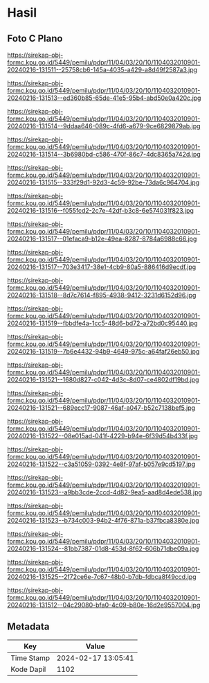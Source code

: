 # Hasil

## Foto C Plano

https://sirekap-obj-formc.kpu.go.id/5449/pemilu/pdpr/11/04/03/20/10/1104032010901-20240216-131511--25758cb6-145a-4035-a429-a8d49f2587a3.jpg

https://sirekap-obj-formc.kpu.go.id/5449/pemilu/pdpr/11/04/03/20/10/1104032010901-20240216-131513--ed360b85-65de-41e5-95b4-abd50e0a420c.jpg

https://sirekap-obj-formc.kpu.go.id/5449/pemilu/pdpr/11/04/03/20/10/1104032010901-20240216-131514--9ddaa646-089c-4fd6-a679-9ce6829879ab.jpg

https://sirekap-obj-formc.kpu.go.id/5449/pemilu/pdpr/11/04/03/20/10/1104032010901-20240216-131514--3b6980bd-c586-470f-86c7-4dc8365a742d.jpg

https://sirekap-obj-formc.kpu.go.id/5449/pemilu/pdpr/11/04/03/20/10/1104032010901-20240216-131515--333f29d1-92d3-4c59-92be-73da6c964704.jpg

https://sirekap-obj-formc.kpu.go.id/5449/pemilu/pdpr/11/04/03/20/10/1104032010901-20240216-131516--f055fcd2-2c7e-42df-b3c8-6e574031f823.jpg

https://sirekap-obj-formc.kpu.go.id/5449/pemilu/pdpr/11/04/03/20/10/1104032010901-20240216-131517--01efaca9-b12e-49ea-8287-8784a6988c66.jpg

https://sirekap-obj-formc.kpu.go.id/5449/pemilu/pdpr/11/04/03/20/10/1104032010901-20240216-131517--703e3417-38e1-4cb9-80a5-886416d9ecdf.jpg

https://sirekap-obj-formc.kpu.go.id/5449/pemilu/pdpr/11/04/03/20/10/1104032010901-20240216-131518--8d7c7614-f895-4938-9412-3231d6152d96.jpg

https://sirekap-obj-formc.kpu.go.id/5449/pemilu/pdpr/11/04/03/20/10/1104032010901-20240216-131519--fbbdfe4a-1cc5-48d6-bd72-a72bd0c95440.jpg

https://sirekap-obj-formc.kpu.go.id/5449/pemilu/pdpr/11/04/03/20/10/1104032010901-20240216-131519--7b6e4432-94b9-4649-975c-a64faf26eb50.jpg

https://sirekap-obj-formc.kpu.go.id/5449/pemilu/pdpr/11/04/03/20/10/1104032010901-20240216-131521--1680d827-c042-4d3c-8d07-ce4802df19bd.jpg

https://sirekap-obj-formc.kpu.go.id/5449/pemilu/pdpr/11/04/03/20/10/1104032010901-20240216-131521--689ecc17-9087-46af-a047-b52c7138bef5.jpg

https://sirekap-obj-formc.kpu.go.id/5449/pemilu/pdpr/11/04/03/20/10/1104032010901-20240216-131522--08e015ad-041f-4229-b94e-6f39d54b433f.jpg

https://sirekap-obj-formc.kpu.go.id/5449/pemilu/pdpr/11/04/03/20/10/1104032010901-20240216-131522--c3a51059-0392-4e8f-97af-b057e9cd5197.jpg

https://sirekap-obj-formc.kpu.go.id/5449/pemilu/pdpr/11/04/03/20/10/1104032010901-20240216-131523--a9bb3cde-2ccd-4d82-9ea5-aad8d4ede538.jpg

https://sirekap-obj-formc.kpu.go.id/5449/pemilu/pdpr/11/04/03/20/10/1104032010901-20240216-131523--b734c003-94b2-4f76-871a-b37fbca8380e.jpg

https://sirekap-obj-formc.kpu.go.id/5449/pemilu/pdpr/11/04/03/20/10/1104032010901-20240216-131524--81bb7387-01d8-453d-8f62-606b71dbe09a.jpg

https://sirekap-obj-formc.kpu.go.id/5449/pemilu/pdpr/11/04/03/20/10/1104032010901-20240216-131525--2f72ce6e-7c67-48b0-b7db-fdbca8f49ccd.jpg

https://sirekap-obj-formc.kpu.go.id/5449/pemilu/pdpr/11/04/03/20/10/1104032010901-20240216-131512--04c29080-bfa0-4c09-b80e-16d2e9557004.jpg


## Metadata

| Key        | Value               |
| ---------- | ------------------- |
| Time Stamp | 2024-02-17 13:05:41 |
| Kode Dapil | 1102                |



